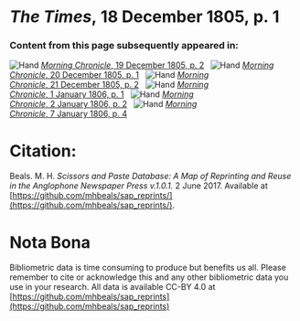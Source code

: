 # *The Times*, 18 December 1805, p. 1  
  
### Content from this page subsequently appeared in:  
![Hand](http://scissorsandpaste.net/wp-content/uploads/2017/06/smallhandpointer.png) [*Morning Chronicle*, 19 December 1805, p. 2](https://mhbeals.github.io/sap_html/Morning-Chronicle/Morning-Chronicle-19-December-1805-p-2)  
![Hand](http://scissorsandpaste.net/wp-content/uploads/2017/06/smallhandpointer.png) [*Morning Chronicle*, 20 December 1805, p. 1](https://mhbeals.github.io/sap_html/Morning-Chronicle/Morning-Chronicle-20-December-1805-p-1)  
![Hand](http://scissorsandpaste.net/wp-content/uploads/2017/06/smallhandpointer.png) [*Morning Chronicle*, 21 December 1805, p. 2](https://mhbeals.github.io/sap_html/Morning-Chronicle/Morning-Chronicle-21-December-1805-p-2)  
![Hand](http://scissorsandpaste.net/wp-content/uploads/2017/06/smallhandpointer.png) [*Morning Chronicle*, 1 January 1806, p. 1](https://mhbeals.github.io/sap_html/Morning-Chronicle/Morning-Chronicle-1-January-1806-p-1)  
![Hand](http://scissorsandpaste.net/wp-content/uploads/2017/06/smallhandpointer.png) [*Morning Chronicle*, 2 January 1806, p. 2](https://mhbeals.github.io/sap_html/Morning-Chronicle/Morning-Chronicle-2-January-1806-p-2)  
![Hand](http://scissorsandpaste.net/wp-content/uploads/2017/06/smallhandpointer.png) [*Morning Chronicle*, 7 January 1806, p. 4](https://mhbeals.github.io/sap_html/Morning-Chronicle/Morning-Chronicle-7-January-1806-p-4)  


# Citation: 

Beals. M. H. *Scissors and Paste Database: A Map of Reprinting and Reuse in the Anglophone Newspaper Press v.1.0.1.* 2 June 2017. Available at [https://github.com/mhbeals/sap_reprints/](https://github.com/mhbeals/sap_reprints/). 

# Nota Bona

Bibliometric data is time consuming to produce but benefits us all. Please remember to cite or acknowledge this and any other bibliometric data you use in your research. All data is available CC-BY 4.0 at [https://github.com/mhbeals/sap_reprints](https://github.com/mhbeals/sap_reprints)